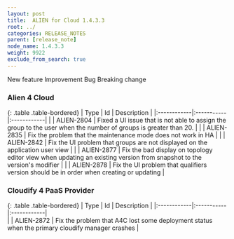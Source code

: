```yaml
---
layout: post
title:  ALIEN for Cloud 1.4.3.3
root: ../
categories: RELEASE_NOTES
parent: [release_note]
node_name: 1.4.3.3
weight: 9922
exclude_from_search: true
---
```





<i class="fa fa-plus text-success"></i> New feature <i class="fa fa-level-up text-primary"></i> Improvement  <i class="fa fa-bug text-danger"></i> Bug <i class="fa fa-exclamation-triangle text-warning"></i> Breaking change


### Alien 4 Cloud

  {: .table .table-bordered}
  | Type        | Id         | Description |
  |:------------|:-----------|:------------|
  |  <i class="fa fa-bug text-danger"></i> | ALIEN-2804 | Fixed a UI issue that is not able to assign the group to the user when the number of groups is greater than 20.  |
  |  <i class="fa fa-bug text-danger"></i> | ALIEN-2835 | Fix the problem that the maintenance mode does not work in HA  |
  |  <i class="fa fa-bug text-danger"></i> | ALIEN-2842 | Fix the UI problem that groups are not displayed on the application user view  |
  |  <i class="fa fa-bug text-danger"></i> | ALIEN-2877 | Fix the bad display on topology editor view when updating an existing version from snapshot to the version's modifier  |
  |  <i class="fa fa-bug text-danger"></i> | ALIEN-2878 | Fix the UI problem that qualifiers version should be in order when creating or updating  |
  

### Cloudify 4 PaaS Provider

  {: .table .table-bordered}
  | Type        | Id         | Description |
  |:------------|:-----------|:------------|  
  |  <i class="fa fa-bug text-danger"></i> | ALIEN-2872 | Fix the problem that A4C lost some deployment status when the primary cloudify manager crashes  |
  

